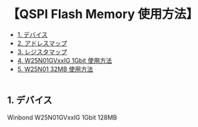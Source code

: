 <h1>【QSPI Flash Memory 使用方法】</h1>

- [1. デバイス](#1-デバイス)
- [2. アドレスマップ](#2-アドレスマップ)
- [3. レジスタマップ](#3-レジスタマップ)
- [4. W25N01GVxxIG 1Gbit 使用方法](#4-w25n01gvxxig-1gbit-使用方法)
- [5. W25N01 32MB 使用方法](#5-w25n01-32mb-使用方法)
</br></br>

## 1. デバイス
Winbond W25N01GVxxIG 1Gbit 128MB
